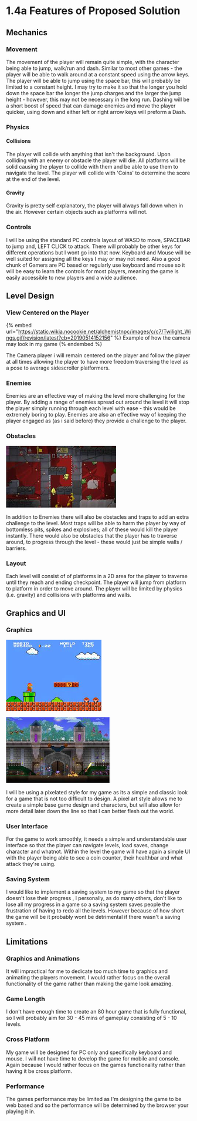 # 1.4a Features of Proposed Solution

## Mechanics

### Movement

The movement of the player will remain quite simple, with the character being able to jump, walk/run and dash. Similar to most other games - the player will be able to walk around at a constant speed using the arrow keys. The player will be able to jump using the space bar, this will probably be limited to a constant height. I may try to make it so that the longer you hold down the space bar the longer the jump charges and the larger the jump height - however, this may not be necessary in the long run. Dashing will be a short boost of speed that can damage enemies and move the player quicker, using down and either left or right arrow keys will preform a Dash.

### Physics

#### Collisions

The player will collide with anything that isn't the background. Upon colliding with an enemy or obstacle the player will die. All platforms will be solid causing the player to collide with them and be able to use them to navigate the level. The player will collide with 'Coins' to determine the score at the end of the level.

#### Gravity

Gravity is pretty self explanatory, the player will always fall down when in the air. However certain objects such as platforms will not.

### Controls

I will be using the standard PC controls layout of WASD to move, SPACEBAR to jump and, LEFT CLICK to attack. There will probably be other keys for different operations but I wont go into that now. Keyboard and Mouse will be well suited for assigning all the keys I may or may not need. Also a good chunk of Gamers are PC based or regularly use keyboard and mouse so it will be easy to learn the controls for most players, meaning the game is easily accessible to new players and a wide audience.

## Level Design

### View Centered on the Player

{% embed url="https://static.wikia.nocookie.net/alchemistnpc/images/c/c7/Twilight_Wings.gif/revision/latest?cb=20190514152156" %}
Example of how the camera may look in my game
{% endembed %}

The Camera player i will remain centered on the player and follow the player at all times allowing the player to have more freedom traversing the level as a pose to average sidescroller platformers.

### Enemies

Enemies are an effective way of making the level more challenging for the player. By adding a range of enemies spread out around the level it will stop the player simply running through each level with ease - this would be extremely boring to play. Enemies are also an effective way of keeping the player engaged as (as i said before) they provide a challenge to the player.

### Obstacles

![An example of obstacles in a Battleblock Theatre level](<../.gitbook/assets/image (6) (1) (1).png>)

In addition to Enemies there will also be obstacles and traps to add an extra challenge to the level. Most traps will be able to harm the player by way of bottomless pits, spikes and explosives; all of these would kill the player instantly. There would also be obstacles that the player has to traverse around, to progress through the level - these would just be simple walls / barriers.

### Layout

Each level will consist of of platforms in a 2D area for the player to traverse until they reach and ending checkpoint. The player will jump from platform to platform in order to move around. The player will be limited by physics (i.e. gravity) and collisions with platforms and walls.

## Graphics and UI

### Graphics

![Simple Pixel art style displayed in Super Mario Bros](<../.gitbook/assets/image (7).png>)

![More complex pixel art style displayed in Terraria](<../.gitbook/assets/image (4) (1).png>)

I will be using a pixelated style for my game as its a simple and classic look for a game that is not too difficult to design. A pixel art style allows me to create a simple base game design and characters, but will also allow for more detail later down the line so that I can better flesh out the world.

### User Interface

For the game to work smoothly, it needs a simple and understandable user interface so that the player can navigate levels, load saves, change character and whatnot. Within the level the game will have again a simple UI with the player being able to see a coin counter, their healthbar and what attack they're using.

### Saving System

I would like to implement a saving system to my game so that the player doesn't lose their progress , I personally, as do many others, don't like to lose all my progress in a game so a saving system saves people the frustration of having to redo all the levels. However because of how short the game will be it probably wont be detrimental if there wasn't a saving system .

## Limitations

### Graphics and Animations

It will impractical for me to dedicate too much time to graphics and animating the players movement. I would rather focus on the overall functionality of the game rather than making the game look amazing.

### Game Length

I don't have enough time to create an 80 hour game that is fully functional, so I will probably aim for 30 - 45 mins of gameplay consisting of 5 - 10 levels.

### Cross Platform

My game will be designed for PC only and specifically keyboard and mouse. I will not have time to develop the game for mobile and console. Again because I would rather focus on the games functionality rather than having it be cross platform.

### Performance

The games performance may be limited as I'm designing the game to be web based and so the performance will be determined by the browser your playing it in.
